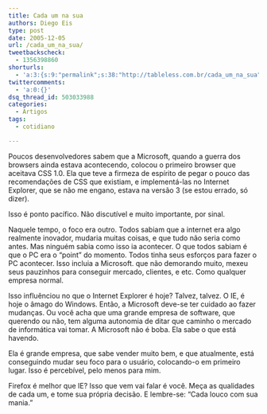 ```yaml
---
title: Cada um na sua
authors: Diego Eis
type: post
date: 2005-12-05
url: /cada_um_na_sua/
tweetbackscheck:
  - 1356398860
shorturls:
  - 'a:3:{s:9:"permalink";s:38:"http://tableless.com.br/cada_um_na_sua";s:7:"tinyurl";s:26:"http://tinyurl.com/3dlz5kt";s:4:"isgd";s:19:"http://is.gd/oCYaLH";}'
twittercomments:
  - 'a:0:{}'
dsq_thread_id: 503033988
categories:
  - Artigos
tags:
  - cotidiano

---
```

Poucos desenvolvedores sabem que a Microsoft, quando a guerra dos browsers ainda estava acontecendo, colocou o primeiro browser que aceitava CSS 1.0. Ela que teve a firmeza de espírito de pegar o pouco das recomendações de CSS que existiam, e implementá-las no Internet Explorer, que se não me engano, estava na versão 3 (se estou errado, só dizer).
  
Isso é ponto pacífico. Não discutível e muito importante, por sinal. 

Naquele tempo, o foco era outro. Todos sabiam que a internet era algo realmente inovador, mudaria muitas coisas, e que tudo não seria como antes. Mas ninguém sabia como isso ia acontecer. O que todos sabiam é que o PC era o &#8220;point&#8221; do momento. Todos tinha seus esforços para fazer o PC acontecer. Isso incluia a Microsoft. que não demorando muito, mexeu seus pauzinhos para conseguir mercado, clientes, e etc. Como qualquer empresa normal. 

Isso influênciou no que o Internet Explorer é hoje? Talvez, talvez. O IE, é hoje o âmago do Windows. Então, a Microsoft deve-se ter cuidado ao fazer mudanças. Ou você acha que uma grande empresa de software, que querendo ou não, tem alguma autonomia de ditar que caminho o mercado de informática vai tomar. A Microsoft não é boba. Ela sabe o que está havendo.
  
Ela é grande empresa, que sabe vender muito bem, e que atualmente, está conseguindo mudar seu foco para o usuário, colocando-o em primeiro lugar. Isso é percebível, pelo menos para mim. 

Firefox é melhor que IE? Isso que vem vai falar é você. Meça as qualidades de cada um, e tome sua própria decisão. E lembre-se: &#8220;Cada louco com sua mania.&#8221;